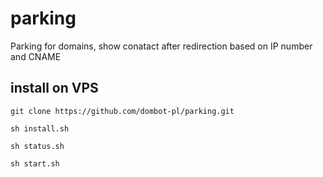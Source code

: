 # parking
Parking for domains, show conatact after redirection based on IP number and CNAME

## install on VPS

    git clone https://github.com/dombot-pl/parking.git
    
    sh install.sh
    
    sh status.sh
    
    sh start.sh